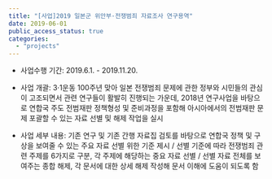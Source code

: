 ```yaml
---
title: "[사업]2019 일본군 위안부·전쟁범죄 자료조사 연구용역"
date: 2019-06-01
public_access_status: true
categories:
  - "projects"
---
```


- 사업수행 기간: 2019.6.1. - 2019.11.20.

- 사업 개괄: 3·1운동 100주년 맞아 일본 전쟁범죄 문제에 관한 정부와 시민들의 관심이 고조되면서 관련 연구들이 활발히 진행되는 가운데, 2018년 연구사업을 바탕으로 연합국 주도 전범재판 정책형성 및 준비과정을 포함해 아시아에서의 전범재판 문제 포괄할 수 있는 자료 선별 및 해제 작업을 실시

- 사업 세부 내용: 기존 연구 및 기존 간행 자료집 검토를 바탕으로 연합국 정책 및 구상을 보여줄 수 있는 주요 자료 선별 위한 기준 제시 / 선별 기준에 따라 전쟁범죄 관련 주제를 6가지로 구분, 각 주제에 해당하는 중요 자료 선별 / 선별 자료 전체를 보여주는 종합 해제, 각 문서에 대한 상세 해제 작성해 문서 이해에 도움이 되도록 함